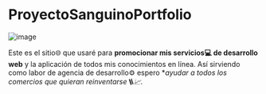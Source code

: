 # ProyectoSanguinoPortfolio
![image](https://github.com/sanguino09/ProyectoSanguinoPortfolio/assets/116163899/f1d425c5-155c-47c0-b9d5-b963de50ac38)

Este es el sitio🌐 que usaré para **promocionar mis servicios💻 de desarrollo web** y la aplicación de todos mis conocimientos en línea. Así sirviendo como labor de agencia de desarrollo⚙ espero **ayudar a todos los comercios que quieran reinventarse🪜📈.*
